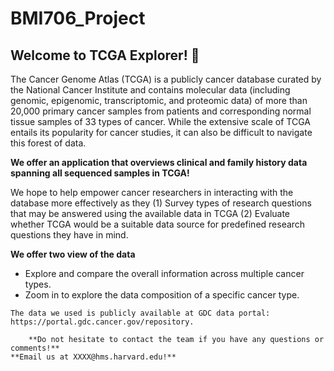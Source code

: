 # BMI706_Project
## Welcome to TCGA Explorer! 👋
The Cancer Genome Atlas (TCGA) is a publicly cancer database curated by the National Cancer Institute and contains molecular data (including genomic, epigenomic, transcriptomic, and proteomic data) of more than 20,000 primary cancer samples from patients and corresponding normal tissue samples of 33 types of cancer. While the extensive scale of TCGA entails its popularity for cancer studies, it can also be difficult to navigate this forest of data.  
  
   **We offer an application that overviews clinical and family history data spanning all sequenced samples in TCGA!**  
     
   We hope to help empower cancer researchers in interacting with the database more effectively as they (1) Survey types of research questions that may be answered using the available data in TCGA  (2) Evaluate whether TCGA would be a suitable data source for predefined research questions they have in mind.   
     
   **We offer two view of the data**
   - Explore and compare the overall information across multiple cancer types.
   - Zoom in to explore the data composition of a specific cancer type.
      
    The data we used is publicly available at GDC data portal:  
    https://portal.gdc.cancer.gov/repository.
    
        **Do not hesitate to contact the team if you have any questions or comments!**
    **Email us at XXXX@hms.harvard.edu!**